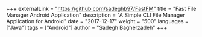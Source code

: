+++
externalLink = "https://github.com/sadeghb97/FastFM"
title = "Fast File Manager Android Application"
description = "A Simple CLI File Manager Application for Android"
date = "2017-12-17"
weight = "500"
languages = ["Java"]
tags = ["Android"]
author = "Sadegh Bagherzadeh"
+++

